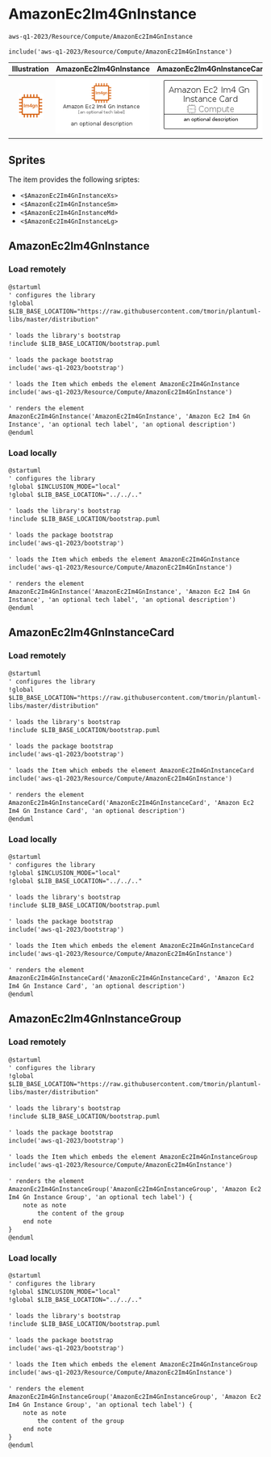 # AmazonEc2Im4GnInstance


```text
aws-q1-2023/Resource/Compute/AmazonEc2Im4GnInstance
```

```text
include('aws-q1-2023/Resource/Compute/AmazonEc2Im4GnInstance')
```



| Illustration | AmazonEc2Im4GnInstance | AmazonEc2Im4GnInstanceCard | AmazonEc2Im4GnInstanceGroup |
| :---: | :---: | :---: | :---: |
| ![illustration for Illustration](../../../aws-q1-2023/Resource/Compute/AmazonEc2Im4GnInstance.png) | ![illustration for AmazonEc2Im4GnInstance](../../../aws-q1-2023/Resource/Compute/AmazonEc2Im4GnInstance.Local.png) | ![illustration for AmazonEc2Im4GnInstanceCard](../../../aws-q1-2023/Resource/Compute/AmazonEc2Im4GnInstanceCard.Local.png) | ![illustration for AmazonEc2Im4GnInstanceGroup](../../../aws-q1-2023/Resource/Compute/AmazonEc2Im4GnInstanceGroup.Local.png) |



## Sprites
The item provides the following sriptes:

- `<$AmazonEc2Im4GnInstanceXs>`
- `<$AmazonEc2Im4GnInstanceSm>`
- `<$AmazonEc2Im4GnInstanceMd>`
- `<$AmazonEc2Im4GnInstanceLg>`





## AmazonEc2Im4GnInstance

### Load remotely
```plantuml
@startuml
' configures the library
!global $LIB_BASE_LOCATION="https://raw.githubusercontent.com/tmorin/plantuml-libs/master/distribution"

' loads the library's bootstrap
!include $LIB_BASE_LOCATION/bootstrap.puml

' loads the package bootstrap
include('aws-q1-2023/bootstrap')

' loads the Item which embeds the element AmazonEc2Im4GnInstance
include('aws-q1-2023/Resource/Compute/AmazonEc2Im4GnInstance')

' renders the element
AmazonEc2Im4GnInstance('AmazonEc2Im4GnInstance', 'Amazon Ec2 Im4 Gn Instance', 'an optional tech label', 'an optional description')
@enduml
```

### Load locally
```plantuml
@startuml
' configures the library
!global $INCLUSION_MODE="local"
!global $LIB_BASE_LOCATION="../../.."

' loads the library's bootstrap
!include $LIB_BASE_LOCATION/bootstrap.puml

' loads the package bootstrap
include('aws-q1-2023/bootstrap')

' loads the Item which embeds the element AmazonEc2Im4GnInstance
include('aws-q1-2023/Resource/Compute/AmazonEc2Im4GnInstance')

' renders the element
AmazonEc2Im4GnInstance('AmazonEc2Im4GnInstance', 'Amazon Ec2 Im4 Gn Instance', 'an optional tech label', 'an optional description')
@enduml
```

## AmazonEc2Im4GnInstanceCard

### Load remotely
```plantuml
@startuml
' configures the library
!global $LIB_BASE_LOCATION="https://raw.githubusercontent.com/tmorin/plantuml-libs/master/distribution"

' loads the library's bootstrap
!include $LIB_BASE_LOCATION/bootstrap.puml

' loads the package bootstrap
include('aws-q1-2023/bootstrap')

' loads the Item which embeds the element AmazonEc2Im4GnInstanceCard
include('aws-q1-2023/Resource/Compute/AmazonEc2Im4GnInstance')

' renders the element
AmazonEc2Im4GnInstanceCard('AmazonEc2Im4GnInstanceCard', 'Amazon Ec2 Im4 Gn Instance Card', 'an optional description')
@enduml
```

### Load locally
```plantuml
@startuml
' configures the library
!global $INCLUSION_MODE="local"
!global $LIB_BASE_LOCATION="../../.."

' loads the library's bootstrap
!include $LIB_BASE_LOCATION/bootstrap.puml

' loads the package bootstrap
include('aws-q1-2023/bootstrap')

' loads the Item which embeds the element AmazonEc2Im4GnInstanceCard
include('aws-q1-2023/Resource/Compute/AmazonEc2Im4GnInstance')

' renders the element
AmazonEc2Im4GnInstanceCard('AmazonEc2Im4GnInstanceCard', 'Amazon Ec2 Im4 Gn Instance Card', 'an optional description')
@enduml
```

## AmazonEc2Im4GnInstanceGroup

### Load remotely
```plantuml
@startuml
' configures the library
!global $LIB_BASE_LOCATION="https://raw.githubusercontent.com/tmorin/plantuml-libs/master/distribution"

' loads the library's bootstrap
!include $LIB_BASE_LOCATION/bootstrap.puml

' loads the package bootstrap
include('aws-q1-2023/bootstrap')

' loads the Item which embeds the element AmazonEc2Im4GnInstanceGroup
include('aws-q1-2023/Resource/Compute/AmazonEc2Im4GnInstance')

' renders the element
AmazonEc2Im4GnInstanceGroup('AmazonEc2Im4GnInstanceGroup', 'Amazon Ec2 Im4 Gn Instance Group', 'an optional tech label') {
    note as note
        the content of the group
    end note
}
@enduml
```

### Load locally
```plantuml
@startuml
' configures the library
!global $INCLUSION_MODE="local"
!global $LIB_BASE_LOCATION="../../.."

' loads the library's bootstrap
!include $LIB_BASE_LOCATION/bootstrap.puml

' loads the package bootstrap
include('aws-q1-2023/bootstrap')

' loads the Item which embeds the element AmazonEc2Im4GnInstanceGroup
include('aws-q1-2023/Resource/Compute/AmazonEc2Im4GnInstance')

' renders the element
AmazonEc2Im4GnInstanceGroup('AmazonEc2Im4GnInstanceGroup', 'Amazon Ec2 Im4 Gn Instance Group', 'an optional tech label') {
    note as note
        the content of the group
    end note
}
@enduml
```

